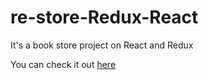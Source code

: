 # re-store-Redux-React

It's a book store project on React and Redux

You can check it out [here](https://gennady-bars.github.io/re-store-Redux-React-build-site/)
